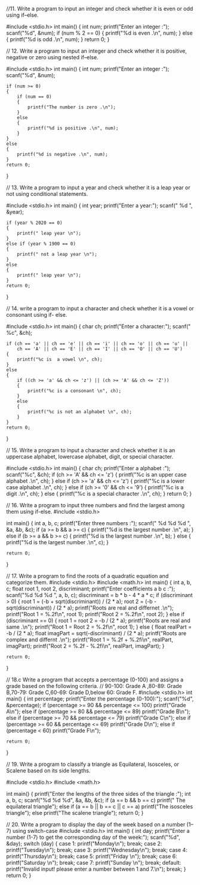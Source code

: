 //11. Write a program to input an integer and check whether it is even or odd using if–else.

#include <stdio.h>
int main()
{
    int num;
    printf("Enter an integer :");
    scanf("%d", &num);
    if (num % 2 == 0)
    {
        printf("%d is even .\n", num);
    }
    else
    {
        printf("%d is odd .\n", num);
    }
    return 0;
}



// 12. Write a program to input an integer and check whether it is positive, negative or zero using nested if–else.

#include <stdio.h>
int main()
{
    int num;
    printf("Enter an integer :");
    scanf("%d", &num);

    if (num >= 0)
    {
        if (num == 0)
        {
            printf("The number is zero .\n");
        }
        else
        {
            printf("%d is positive .\n", num);
        }
    }
    else
    {
        printf("%d is negative .\n", num);
    }
    return 0;
}



// 13. Write a program to input a year and check whether it is a leap year or not using conditional statements.

#include <stdio.h>
int main()
{
    int year;
    printf("Enter a year:");
    scanf(" %d ", &year);

    if (year % 2020 == 0)
    {
        printf(" leap year \n");
    }
    else if (year % 1900 == 0)
    {
        printf(" not a leap year \n");
    }
    else
    {
        printf(" leap year \n");
    }
    return 0;
}



// 14. write a program to input a character and check whether it is a vowel or consonant using if- else.

#include <stdio.h>
int main()
{
    char ch;
    printf("Enter a character:");
    scanf(" %c", &ch);

    if (ch == 'a' || ch == 'e' || ch == 'i' || ch == 'o' || ch == 'u' ||
        ch == 'A' || ch == 'E' || ch == 'I' || ch == 'O' || ch == 'U')
    {
        printf("%c is  a vowel \n", ch);
    }
    else
    {
        if ((ch >= 'a' && ch <= 'z') || (ch >= 'A' && ch <= 'Z'))
        {
            printf("%c is a consonant \n", ch);
        }
        else
        {
            printf("%c is not an alphabet \n", ch);
        }
    }
    return 0;
}



// 15. Write a program to input a character and check whether it is an uppercase alphabet, lowercase alphabet, digit, or special character.


#include <stdio.h>
int main()
{
    char ch;
    printf("Enter a alphabet :");
    scanf("%c", &ch);
    if (ch >= 'A' && ch <= 'z')
    {
        printf("%c is an upper case alphabet .\n", ch);
    }
    else if (ch >= 'a' && ch <= 'z')
    {
        printf("%c is a lower case alphabet .\n", ch);
    }
    else if (ch >= '0' && ch <= '9')
    {
        printf("%c is a digit .\n", ch);
    }
    else
    {
        printf("%c is a special character .\n", ch);
    }
    return 0;
}




// 16. Write a program to input three numbers and find the largest among them using if-else.
#include <stdio.h>

int main()
{
    int a, b, c;
    printf("Enter three numbers :");
    scanf(" %d %d %d ", &a, &b, &c);
    if (a >= b && a >= c)
    {
        printf("%d is the largest number .\n", a);
    }
    else if (b >= a && b >= c)
    {
        printf("%d is the largest number .\n", b);
    }
    else
    {
        printf("%d is the largest number .\n", c);
    }

    return 0;
}


// 17. Write a program to find the roots of a quadratic equation and categorize them.
#include <stdio.h>
#include <math.h>
int main()
{
    int a, b, c;
    float root 1, root 2, discriminant;
    printf("Enter coefficients a b c :");
    scanf("%d %d %d ", a, b, c);
    discriminant = b * b - 4 * a * c;
    if (discriminant > 0)
    {
        root 1 = (-b + sqrt(discriminant)) / (2 * a);
        root 2 = (-b - sqrt(discriminant)) / (2 * a);
        printf("Roots are real and differnet .\n");
        printf("Root 1 = %.2f\n", root 1);
        printf("Root 2 = %.2f\n", root 2);
    }
    else if (discriminant == 0)
    {
        root 1 = root 2 = -b / (2 * a);
        printf("Roots are real and same .\n");
        printf("Root 1 = Root 2 = %.2f\n", root 1);
    }
    else
    {
        float realPart = -b / (2 * a);
        float imagPart = sqrt(-discriminant) / (2 * a);
        printf("Roots are complex and differnt .\n");
        printf("Root 1 = %.2f + %.2fi\n", realPart, imagPart);
        printf("Root 2 = %.2f - %.2fi\n", realPart, imagPart);
    }

    return 0;
}





// 18.c Write a program that accepts a percentage (0-100) and assigns a grade based on the following criteria.
// 90-100: Grade A ,80-89: Grade B,70-79: Grade C,60-69: Grade D,below 60: Grade F.
#include <stdio.h>
int main()
{
    int percentage;
    printf("Enter the percentage (0-100):");
    scanf("%d", &percentage);
    if (percentage >= 90 && percentage <= 100)
        printf("Grade A\n");
    else if (percentage >= 80 && percentage <= 89)
        printf("Grade B\n");
    else if (percentage >= 70 && percentage <= 79)
        printf("Grade C\n");
    else if (percentage >= 60 && percentage <= 69)
        printf("Grade D\n");
    else if (percentage < 60)
        printf("Grade F\n");

    return 0;
}




// 19. Write a program to classify a triangle as Equilateral, Isosceles, or Scalene based on its side lengths.

#include <stdio.h>
#include <math.h>

int main()
{
    printf("Enter the lengths of the three sides of the triangle :");
    int a, b, c;
    scanf("%d %d %d", &a, &b, &c);
    if (a == b && b == c)
        printf(" The equilateral triangle");
    else if (a == b || b == c || c == a)
        printf("The isosceles triangle");
    else
        printf("The scalene triangle");
    return 0;
}




// 20. Write a program to display the day of the week based on a number (1–7) using switch-case
#include <stdio.h>
int main()
{
    int day;
    printf("Enter a number (1-7) to get the corresponding day of the week:");
    scanf("%d", &day);
    switch (day)
    {
    case 1:
        printf("Monday\n");
        break;
    case 2:
        printf("Tuesday\n");
        break;
    case 3:
        printf("Wednesday\n");
        break;
    case 4:
        printf("Thursday\n");
        break;
    case 5:
        printf("Friday \n");
        break;
    case 6:
        printf("Saturday \n");
        break;
    case 7:
        printf("Sunday \n");
        break;
    default:
        printf("Invalid input! please enter a number between 1 and 7.\n");
        break;
    }
    return 0;
}




